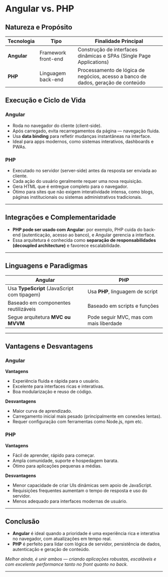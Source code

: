 # Angular vs. PHP

## Natureza e Propósito

| Tecnologia | Tipo | Finalidade Principal |
| --- | --- | --- |
| **Angular** | Framework front-end | Construção de interfaces dinâmicas e SPAs (Single Page Applications) |
| **PHP** | Linguagem back-end | Processamento de lógica de negócios, acesso a banco de dados, geração de conteúdo |

## Execução e Ciclo de Vida

### Angular

- Roda no navegador do cliente (client-side).
- Após carregado, evita recarregamentos da página — navegação fluida.
- Usa **data binding** para refletir mudanças instantâneas na interface.
- Ideal para apps modernos, como sistemas interativos, dashboards e PWAs.

### PHP

- Executado no servidor (server-side) antes da resposta ser enviada ao cliente.
- Cada ação do usuário geralmente requer uma nova requisição.
- Gera HTML que é entregue completo para o navegador.
- Ótimo para sites que não exigem interatividade intensa, como blogs, páginas institucionais ou sistemas administrativos tradicionais.

---

## Integrações e Complementaridade

- **PHP pode ser usado com Angular**: por exemplo, PHP cuida do back-end (autenticação, acesso ao banco), e Angular gerencia a interface.
- Essa arquitetura é conhecida como **separação de responsabilidades (decoupled architecture)** e favorece escalabilidade.

---

## Linguagens e Paradigmas

| Angular | PHP |
| --- | --- |
| Usa **TypeScript** (JavaScript com tipagem) | Usa **PHP**, linguagem de script |
| Baseado em componentes reutilizáveis | Baseado em scripts e funções |
| Segue arquitetura **MVC ou MVVM** | Pode seguir MVC, mas com mais liberdade |

---

## Vantagens e Desvantagens

### Angular

**Vantagens**

- Experiência fluida e rápida para o usuário.
- Excelente para interfaces ricas e interativas.
- Boa modularização e reuso de código.

**Desvantagens**

- Maior curva de aprendizado.
- Carregamento inicial mais pesado (principalmente em conexões lentas).
- Requer configuração com ferramentas como Node.js, npm etc.

### PHP

**Vantagens**

- Fácil de aprender, rápido para começar.
- Ampla comunidade, suporte e hospedagem barata.
- Ótimo para aplicações pequenas a médias.

**Desvantagens**

- Menor capacidade de criar UIs dinâmicas sem apoio de JavaScript.
- Requisições frequentes aumentam o tempo de resposta e uso do servidor.
- Menos adequado para interfaces modernas de usuário.

---

## Conclusão

- **Angular** é ideal quando a prioridade é uma experiência rica e interativa no navegador, com atualizações em tempo real.
- **PHP** é perfeito para lidar com lógica de servidor, persistência de dados, autenticação e geração de conteúdo.

_Melhor ainda, é unir ambos — criando aplicações robustas, escaláveis e com excelente performance tanto no front quanto no back._

---

